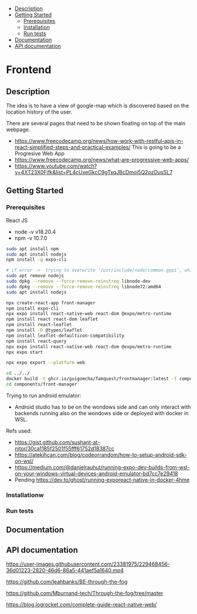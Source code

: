   - [Description](#description)
  - [Getting Started](#getting-started)
    - [Prerequisites](#prerequisites)
    - [Installation](#installation)
    - [Run tests](#run-tests)
  - [Documentation](#documentation)
  - [API documentation](#api-documentation)

# Frontend

## Description

The idea is to have a view of google-map which is discovered based on the location history of the user.

There are several pages that need to be shown floating on top of the main webpage.
- https://www.freecodecamp.org/news/how-work-with-restful-apis-in-react-simplified-steps-and-practical-examples/
This is going to be a Progresive Web App
- https://www.freecodecamp.org/news/what-are-progressive-web-apps/
- https://www.youtube.com/watch?v=4XT23X0Fjfk&list=PL4cUxeGkcC9gTxqJBcDmoi5Q2pzDusSL7

## Getting Started


### Prerequisites

React JS
- node -v v18.20.4
- npm -v 10.7.0

```bash
sudo apt install npm
sudo apt install nodejs
npm install -g expo-cli

# if error ->  trying to overwrite '/usr/include/node/common.gypi', which is also in package libnode-dev 12.22.9~dfsg-1ubuntu3.6
sudo apt remove nodejs
sudo dpkg --remove --force-remove-reinstreq libnode-dev
sudo dpkg --remove --force-remove-reinstreq libnode72:amd64
sudo apt install nodejs
```

```bash
npx create-react-app front-manager
npm install expo-cli
npx expo install react-native-web react-dom @expo/metro-runtime
npm install react react-dom leaflet
npm install react-leaflet
npm install -D @types/leaflet
npm install leaflet-defaulticon-compatibility
npm install react-query
npx expo install react-native-web react-dom @expo/metro-runtime
npx expo start

npx expo export --platform web
```

```bash
cd ../../
docker build -t ghcr.io/guigomcha/famquest/frontmanager:latest -f components/front-manager/install/Dockerfile --progress plain  --network=host .
cd components/front-manager
```

Trying to run android emulator: 
- Android studio has to be on the wondows side and can only interact with backends running also on the wondows side or deployed with docker in WSL.

Refs used:
- https://gist.github.com/sushant-at-nitor/30ca1185f2501f55fff61752d18387cc
- https://atekihcan.com/blog/codeorrandom/how-to-setup-android-sdk-on-wsl/
- https://medium.com/@danielrauhut/running-expo-dev-builds-from-wsl-on-your-windows-virtual-devices-android-emulator-bd7cc7e29418
- Pending https://dev.to/ghost/running-exporeact-native-in-docker-4hme

### Installationw


### Run tests


## Documentation


## API documentation

https://user-images.githubusercontent.com/23381975/229468456-36d01223-2820-46d6-86a5-441aef5a1640.mp4

https://github.com/leahbanks/BE-through-the-fog

https://github.com/Mburnand-tech/Through-the-fog/tree/master

https://blog.logrocket.com/complete-guide-react-native-web/